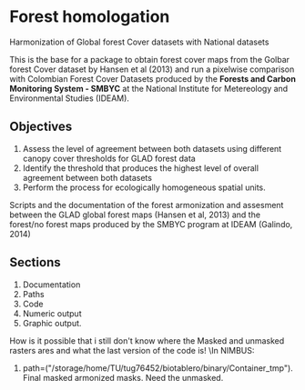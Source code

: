 # Forest homologation

Harmonization of Global forest Cover datasets with National datasets

This is the base for a package to obtain forest cover maps from the Golbar forest Cover dataset by Hansen et al (2013) and run a pixelwise comparison with Colombian Forest Cover Datasets produced by the **Forests and Carbon Monitoring System - SMBYC** at the National Institute for Metereology and Environmental Studies (IDEAM).

## Objectives

1. Assess the level of agreement between both datasets using different canopy cover thresholds for GLAD forest data
2. Identify the threshold that produces the highest level of overall agreement between both datasets
3. Perform the process for ecologically homogeneous spatial units.


Scripts and the documentation of the forest armonization and assesment between the GLAD global forest maps (Hansen et al, 2013) and the forest/no forest maps produced by the SMBYC program at IDEAM (Galindo, 2014)

## Sections 
1. Documentation
2. Paths
3. Code
5. Numeric output
6. Graphic output. 

How is it possible that i still don't know where the Masked and unmasked rasters ares and what the last version of the code is!
\In NIMBUS:
1. path=("/storage/home/TU/tug76452/biotablero/binary/Container_tmp"). Final masked armonized masks. Need the unmasked.  

